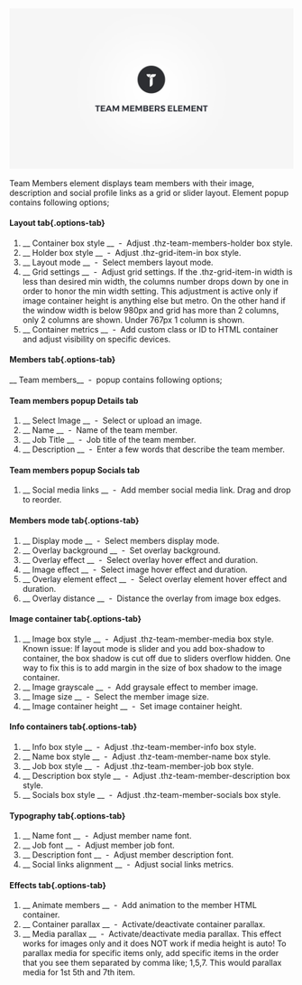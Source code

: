<div class="thz-doc-image max">
<a class="thz-lightbox mfp-iframe" href="https://vimeo.com/302181230" data-mfp-title="Creatus WordPress Theme Team Members Element" data-modal-size="large">
	<img src="../../docs-media/splash-team-members-element.jpg" alt="Creatus WordPress Theme Team Members Element" />
</a>
</div>

Team Members element displays team members with their image, description and social profile links as a grid or slider layout. Element popup contains following options;

#### Layout tab{.options-tab}
1. __ Container box style __ &nbsp;-&nbsp; Adjust .thz-team-members-holder box style.
1. __ Holder box style __ &nbsp;-&nbsp; Adjust .thz-grid-item-in box style.
1. __ Layout mode __ &nbsp;-&nbsp; Select members layout mode.
1. __ Grid settings __ &nbsp;-&nbsp; Adjust grid settings. If the .thz-grid-item-in width is less than desired min width, the columns number drops down by one in order to honor the min width setting. This adjustment is active only if image container height is anything else but metro. On the other hand if the window width is below 980px and grid has more than 2 columns, only 2 columns are shown. Under 767px 1 column is shown.
1. __ Container metrics __ &nbsp;-&nbsp; Add custom class or ID to HTML container and adjust visibility on specific devices. 


#### Members tab{.options-tab}
   __ Team members__ &nbsp;-&nbsp; popup contains following options;  
   
#### Team members popup Details tab
1. __ Select Image __ &nbsp;-&nbsp; Select or upload an image.
1. __ Name __ &nbsp;-&nbsp; Name of the team member.
1. __ Job Title __ &nbsp;-&nbsp; Job title of the team member.
1. __ Description __ &nbsp;-&nbsp; Enter a few words that describe the team member.

#### Team members popup Socials tab
1. __ Social media links __ &nbsp;-&nbsp; Add member social media link. Drag and drop to reorder.

#### Members mode tab{.options-tab}
1. __ Display mode __ &nbsp;-&nbsp; Select members display mode.
1. __ Overlay background __ &nbsp;-&nbsp; Set overlay background.
1. __ Overlay effect __ &nbsp;-&nbsp; Select overlay hover effect and duration.
1. __ Image effect __ &nbsp;-&nbsp; Select image hover effect and duration.
1. __ Overlay element effect __ &nbsp;-&nbsp; Select overlay element hover effect and duration.
1. __ Overlay distance __ &nbsp;-&nbsp; Distance the overlay from image box edges.

#### Image container tab{.options-tab}
1. __ Image box style __ &nbsp;-&nbsp; Adjust .thz-team-member-media box style. Known issue: If layout mode is slider and you add box-shadow to container, the box shadow is cut off due to sliders overflow hidden. One way to fix this is to add margin in the size of box shadow to the image container.
1. __ Image grayscale __ &nbsp;-&nbsp; Add graysale effect to member image.
1. __ Image size __ &nbsp;-&nbsp; Select the member image size.
1. __ Image container height __ &nbsp;-&nbsp; Set image container height.


#### Info containers tab{.options-tab}
1. __ Info box style __ &nbsp;-&nbsp; Adjust .thz-team-member-info box style.
1. __ Name box style __ &nbsp;-&nbsp; Adjust .thz-team-member-name box style.
1. __ Job box style __ &nbsp;-&nbsp; Adjust .thz-team-member-job box style.
1. __ Description box style __ &nbsp;-&nbsp; Adjust .thz-team-member-description box style.
1. __ Socials box style __ &nbsp;-&nbsp; Adjust .thz-team-member-socials box style.

#### Typography tab{.options-tab}
1. __ Name font __ &nbsp;-&nbsp; Adjust member name font.
1. __ Job font __ &nbsp;-&nbsp; Adjust member job font.
1. __ Description font __ &nbsp;-&nbsp; Adjust member description font.
1. __ Social links alignment __ &nbsp;-&nbsp; Adjust social links metrics.

#### Effects tab{.options-tab}
1. __ Animate members __ &nbsp;-&nbsp; Add animation to the member HTML container.
1. __ Container parallax __ &nbsp;-&nbsp; Activate/deactivate container parallax.
1. __ Media parallax __ &nbsp;-&nbsp; Activate/deactivate media parallax. This effect works for images only and it does NOT work if media height is auto! To parallax media for specific items only, add specific items in the order that you see them separated by comma like; 1,5,7. This would parallax media for 1st 5th and 7th item.
